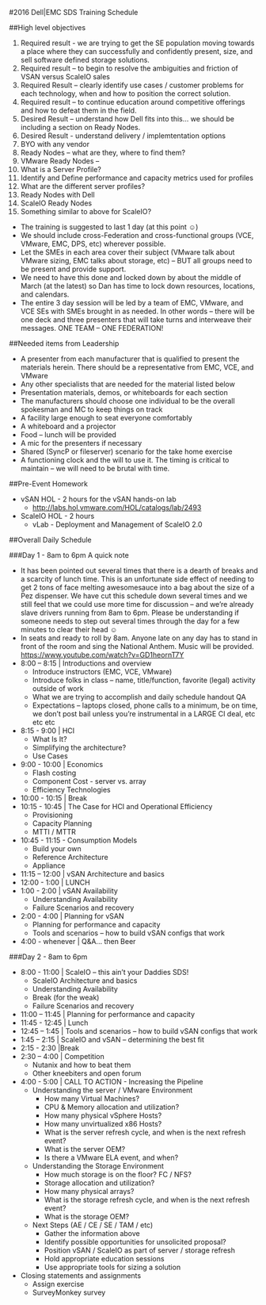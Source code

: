 #2016 Dell|EMC SDS Training Schedule

##High level objectives
1. Required result - we are trying to get the SE population moving towards a place where they can successfully and confidently present, size, and sell software defined storage solutions.
2. Required result – to begin to resolve the ambiguities and friction of VSAN versus ScaleIO sales
3. Required Result – clearly identify use cases / customer problems for each technology, when and how to position the correct solution.
4. Required result – to continue education around competitive offerings and how to defeat them in the field.
5. Desired Result – understand how Dell fits into this…  we should be including a section on Ready Nodes.
6. Desired Result - understand delivery / implemtentation options
 1. BYO with any vendor
 2. Ready Nodes – what are they, where to find them?
 3. VMware Ready Nodes –
  1. What is a Server Profile?
  2. Identify and Define performance and capacity metrics used for profiles
  3. What are the different server profiles?
  4. Ready Nodes with Dell
 4. ScaleIO Ready Nodes
  1. Something similar to above for ScaleIO?

* The training is suggested to last 1 day (at this point ☺)
* We should include cross-Federation and cross-functional groups (VCE, VMware, EMC, DPS, etc) wherever possible.
* Let the SMEs in each area cover their subject (VMware talk about VMware sizing, EMC talks about storage, etc) – BUT all groups need to be present and provide support.  
* We need to have this done and locked down by about the middle of March (at the latest) so Dan has time to lock down resources, locations, and calendars.
* The entire 3 day session will be led by a team of EMC, VMware, and VCE SEs with SMEs brought in as needed.  In other words – there will be one deck and three presenters that will take turns and interweave their messages.  ONE TEAM – ONE FEDERATION!

##Needed items from Leadership 
* A presenter from each manufacturer that is qualified to present the materials herein.  There should be a representative from EMC, VCE, and VMware
* Any other specialists that are needed for the material listed below
* Presentation materials, demos, or whiteboards for each section
* The manufacturers should choose one individual to be the overall spokesman and MC to keep things on track
* A facility large enough to seat everyone comfortably
* A whiteboard and a projector
* Food – lunch will be provided 
* A mic for the presenters if necessary
* Shared (SyncP or fileserver) scenario for the take home exercise
* A functioning clock and the will to use it.  The timing is critical to maintain – we will need to be brutal with time.

##Pre-Event Homework
* vSAN HOL - 2 hours for the vSAN hands-on lab
  * http://labs.hol.vmware.com/HOL/catalogs/lab/2493 
* ScaleIO HOL - 2 hours 
  * vLab - Deployment and Management of ScaleIO 2.0

##Overall Daily Schedule

###Day 1 - 8am to 6pm
A quick note
* It has been pointed out several times that there is a dearth of breaks and a scarcity of lunch time.  This is an unfortunate side effect of needing to get 2 tons of face melting awesomesauce into a bag about the size of a Pez dispenser.  We have cut this schedule down several times and we still feel that we could use more time for discussion – and we’re already slave drivers running from 8am to 6pm.  Please be understanding if someone needs to step out several times through the day for a few minutes to clear their head ☺
* In seats and ready to roll by 8am.  Anyone late on any day has to stand in front of the room and sing the National Anthem.  Music will be provided.  https://www.youtube.com/watch?v=GD1heornT7Y
* 8:00 – 8:15 | Introductions and overview
  * Introduce instructors (EMC, VCE, VMware)
  * Introduce folks in class – name, title/function, favorite (legal) activity outside of work
  * What we are trying to accomplish and daily schedule handout QA
  * Expectations – laptops closed, phone calls to a minimum, be on time, we don’t post bail unless you’re instrumental in a LARGE CI deal, etc etc etc
* 8:15 - 9:00 | HCI
  * What Is It?
  * Simplifying the architecture?
  * Use Cases	
* 9:00 - 10:00 | Economics
  * Flash costing
  * Component Cost - server vs. array
  * Efficiency Technologies
* 10:00 - 10:15 | Break
* 10:15 - 10:45 | The Case for HCI and Operational Efficiency
  * Provisioning
  * Capacity Planning
  * MTTI / MTTR
* 10:45 - 11:15 - Consumption Models
  * Build your own
  * Reference Architecture
  * Appliance
* 11:15 – 12:00 | vSAN Architecture and basics
* 12:00 - 1:00 | LUNCH
* 1:00 - 2:00 | vSAN Availability
  * Understanding Availability
  * Failure Scenarios and recovery
* 2:00 - 4:00 | Planning for vSAN
  * Planning for performance and capacity
  * Tools and scenarios – how to build vSAN configs that work
* 4:00 - whenever | Q&A... then Beer

###Day 2 - 8am to 6pm
* 8:00 - 11:00 | ScaleIO – this ain’t your Daddies SDS!
  * ScaleIO Architecture and basics
  * Understanding Availability
  * Break (for the weak)
  * Failure Scenarios and recovery
* 11:00 – 11:45 | Planning for performance and capacity
* 11:45 - 12:45 | Lunch
* 12:45 – 1:45 | Tools and scenarios – how to build vSAN configs that work
* 1:45 – 2:15 | ScaleIO and vSAN – determining the best fit
* 2:15 - 2:30 |Break
* 2:30 – 4:00 | Competition
  * Nutanix and how to beat them
  * Other kneebiters and open forum
* 4:00 - 5:00 | CALL TO ACTION - Increasing the Pipeline
  * Understanding the server / VMware Environment
    * How many Virtual Machines?
    * CPU & Memory allocation and utilization?
    * How many physical vSphere Hosts?
    * How many unvirtualized x86 Hosts?
    * What is the server refresh cycle, and when is the next refresh event?
    * What is the server OEM? 
    * Is there a VMware ELA event, and when?
  * Understanding the Storage Environment
    * How much storage is on the floor? FC / NFS?
    * Storage allocation and utilization?
    * How many physical arrays?
    * What is the storage refresh cycle, and when is the next refresh event?
    * What is the storage OEM? 
  * Next Steps (AE / CE / SE / TAM / etc)
    * Gather the information above
    * Identify possible opportunities for unsolicited proposal?
    * Position vSAN / ScaleIO as part of server / storage refresh
    * Hold appropriate education sessions
    * Use appropriate tools for sizing a solution
* Closing statements and assignments
  * Assign exercise
  * SurveyMonkey survey
  
